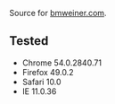 Source for [bmweiner.com](http://bmweiner.com).

## Tested

* Chrome 54.0.2840.71
* Firefox 49.0.2
* Safari 10.0
* IE 11.0.36
